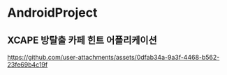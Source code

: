 # AndroidProject

## XCAPE 방탈출 카페 힌트 어플리케이션


https://github.com/user-attachments/assets/0dfab34a-9a3f-4468-b562-23fe69b4c19f

